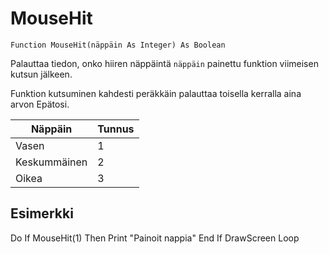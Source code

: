 <!--input-->
MouseHit
========

```eppabasic
Function MouseHit(näppäin As Integer) As Boolean
```

Palauttaa tiedon, onko hiiren näppäintä `näppäin` painettu funktion viimeisen kutsun jälkeen.

Funktion kutsuminen kahdesti peräkkäin palauttaa toisella kerralla aina arvon Epätosi.

Näppäin|Tunnus
-------|------
Vasen|1
Keskummäinen|2
Oikea|3

Esimerkki
---------
Do
    If MouseHit(1) Then
        Print "Painoit nappia"
    End If
    DrawScreen
Loop
```
